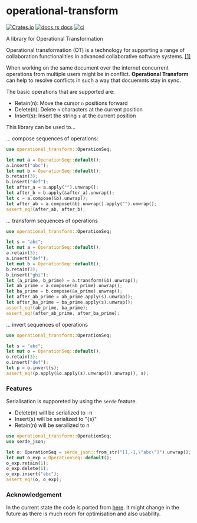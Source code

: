 # operational-transform

[![Crates.io][crates-badge]][crates-url]
[![docs.rs docs][docs-badge]][docs-url]
[![ci][ci-badge]][ci-url]

[crates-badge]: https://img.shields.io/crates/v/operational-transform.svg
[crates-url]: https://crates.io/crates/operational-transform

[docs-badge]: https://img.shields.io/badge/docs-latest-blue.svg
[docs-url]: https://docs.rs/operational-transform

[ci-badge]: https://github.com/spebern/operational-transform/workflows/Rust/badge.svg
[ci-url]: https://github.com/spebern/operational-transform-rs/actions

A library for Operational Transformation

Operational transformation (OT) is a technology for supporting a range of
collaboration functionalities in advanced collaborative software systems.
[[1]](https://en.wikipedia.org/wiki/Operational_transformation)

When working on the same document over the internet concurrent operations
from multiple users might be in conflict. **Operational Transform** can help
to resolve conflicts in such a way that docuemnts stay in sync.

The basic operations that are supported are:
- Retain(n): Move the cursor `n` positions forward
- Delete(n): Delete `n` characters at the current position
- Insert(s): Insert the string `s` at the current position

This library can be  used to...

... compose sequences of operations:
```rust
use operational_transform::OperationSeq;

let mut a = OperationSeq::default();
a.insert("abc");
let mut b = OperationSeq::default();
b.retain(3);
b.insert("def");
let after_a = a.apply("").unwrap();
let after_b = b.apply(&after_a).unwrap();
let c = a.compose(&b).unwrap();
let after_ab = a.compose(&b).unwrap().apply("").unwrap();
assert_eq!(after_ab, after_b);
```

... transform sequences of operations
```rust
use operational_transform::OperationSeq;

let s = "abc";
let mut a = OperationSeq::default();
a.retain(3);
a.insert("def");
let mut b = OperationSeq::default();
b.retain(3);
b.insert("ghi");
let (a_prime, b_prime) = a.transform(&b).unwrap();
let ab_prime = a.compose(&b_prime).unwrap();
let ba_prime = b.compose(&a_prime).unwrap();
let after_ab_prime = ab_prime.apply(s).unwrap();
let after_ba_prime = ba_prime.apply(s).unwrap();
assert_eq!(ab_prime, ba_prime);
assert_eq!(after_ab_prime, after_ba_prime);
```

... invert sequences of operations
```rust
use operational_transform::OperationSeq;

let s = "abc";
let mut o = OperationSeq::default();
o.retain(3);
o.insert("def");
let p = o.invert(s);
assert_eq!(p.apply(&o.apply(s).unwrap()).unwrap(), s);
```

### Features

Serialisation is supporeted by using the `serde` feature.

- Delete(n) will be serialized to -n
- Insert(s) will be serialized to "{s}"
- Retain(n) will be serailized to n

```rust
use operational_transform::OperationSeq;
use serde_json;

let o: OperationSeq = serde_json::from_str("[1,-1,\"abc\"]").unwrap();
let mut o_exp = OperationSeq::default();
o_exp.retain(1);
o_exp.delete(1);
o_exp.insert("abc");
assert_eq!(o, o_exp);
```

### Acknowledgement
In the current state the code is ported from
[here](https://github.com/Operational-Transformation/ot.js/). It might
change in the future as there is much room for optimisation and also
usability.

